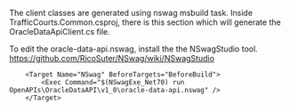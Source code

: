 ﻿The client classes are generated using nswag msbuild task. Inside TrafficCourts.Common.csproj, 
there is this section which will generate the OracleDataApiClient.cs file.

To edit the oracle-data-api.nswag,  install the the NSwagStudio tool. https://github.com/RicoSuter/NSwag/wiki/NSwagStudio

```
	<Target Name="NSwag" BeforeTargets="BeforeBuild">
		<Exec Command="$(NSwagExe_Net70) run OpenAPIs\OracleDataAPI\v1_0\oracle-data-api.nswag" />
	</Target>
```
